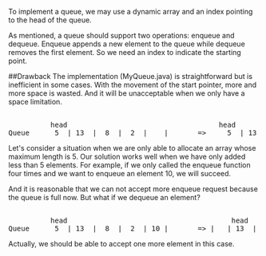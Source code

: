 To implement a queue, we may use a dynamic array and an index pointing to the head of the queue.

As mentioned, a queue should support two operations: enqueue and dequeue. Enqueue appends a new element to the queue while dequeue removes the first element. So we need an index to indicate the starting point.

##Drawback
The implementation (MyQueue.java) is straightforward but is inefficient in some cases. With the movement of the start pointer, more and more space is wasted. And it will be unacceptable when we only have a space limitation.  
<pre>     
          head                                    head  
Queue      5  | 13  |  8  |  2  |    |       =>     5  | 13  |  8  |  2  |  10  |
</pre>

Let's consider a situation when we are only able to allocate an array whose maximum length is 5. Our solution works well when we have only added less than 5 elements. 
For example, if we only called the enqueue function four times and we want to enqueue an element 10, we will succeed.

And it is reasonable that we can not accept more enqueue request because the queue is full now. But what if we dequeue an element?   
<pre>     
          head                                       head  
Queue      5  | 13  |  8  |  2  | 10 |       => |   | 13  |  8  |  2  |  10  |
</pre>

Actually, we should be able to accept one more element in this case.